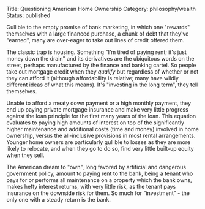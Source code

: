 Title: Questioning American Home Ownership
Category: philosophy/wealth
Status: published

Gullible to the empty promise of bank marketing, in which one "rewards" themselves with a large financed purchase, a chunk of debt that they've "earned", many are over-eager to take out lines of credit offered them. 

The classic trap is housing. Something "I'm tired of paying rent; it's just money down the drain" and its derivatives are the ubiquitous words on the street, perhaps manufactured by the finance and banking cartel. So people take out mortgage credit when they _qualify_ but regardless of whether or not they can afford it (although affordability is relative; many have wildly different ideas of what this means). It's "investing in the long term", they tell themselves. 

Unable to afford a meaty down payment or a high monthly payment, they end up paying private mortgage insurance and make very little progress against the loan principle for the first many years of the loan. This equation evaluates to paying high amounts of interest  on top of the significantly higher maintenance and additional costs (time and money) involved in home ownership, versus the all-inclusive provisions in most rental arrangements. Younger home owners are particularly gullible to losses as they are more likely to relocate, and when they go to do so, find very little built-up equity when they sell. 

The American dream to "own", long favored by artificial and dangerous government policy, amount to paying rent to the bank, being a tenant who pays for or performs all maintenance on a property which the bank owns, makes hefty interest returns, with very little risk, as the tenant pays insurance on the downside risk for them. So much for "investment" - the only one with a steady return is the bank.




